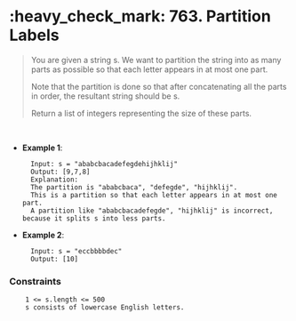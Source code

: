 <h1>:heavy_check_mark: 763. Partition Labels</h1>
<blockquote>
You are given a string s. We want to partition the string into as many parts as possible so that each letter appears in at most one part.

Note that the partition is done so that after concatenating all the parts in order, the resultant string should be s.

Return a list of integers representing the size of these parts.
</blockquote><br>

* **Example 1**:<br>

        Input: s = "ababcbacadefegdehijhklij"
        Output: [9,7,8]
        Explanation:
        The partition is "ababcbaca", "defegde", "hijhklij".
        This is a partition so that each letter appears in at most one part.
        A partition like "ababcbacadefegde", "hijhklij" is incorrect, because it splits s into less parts.
      
* **Example 2**:<br>

        Input: s = "eccbbbbdec"
        Output: [10]


### **Constraints**

        1 <= s.length <= 500
        s consists of lowercase English letters.